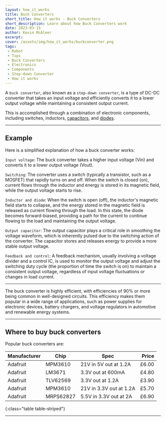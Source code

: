 ```yaml
---
layout: how_it_works
title: Buck Converters
short_title: How it works - Buck Converters
short_description: Learn about how Buck Converters work
date: 2023-03-15
author: Kevin McAleer
excerpt: 
cover: /assets/img/how_it_works/buckconverter.png
tags:
 - Robot
 - Tips
 - Buck Converters
 - Electronics
 - Components
 - Step-down Converter
 - How it works
---
```


A `buck converter`, also known as a `step-down converter`, is a type of DC-DC converter that takes an input voltage and efficiently converts it to a lower output voltage while maintaining a consistent output current.

This is accomplished through a combination of electronic components, including switches, inductors, [capacitors](/resources/glossary#capacitor), and [diodes](/resources/glossary#diode).

---

## Example

Here is a simplified explanation of how a buck converter works:

`Input voltage`: The buck converter takes a higher input voltage (Vin) and converts it to a lower output voltage (Vout).

`Switching`: The converter uses a switch (typically a transistor, such as a MOSFET) that rapidly turns on and off. When the switch is closed (on), current flows through the inductor and energy is stored in its magnetic field, while the output voltage starts to rise.

`Inductor and diode`: When the switch is open (off), the inductor's magnetic field starts to collapse, and the energy stored in the magnetic field is released as current flowing through the load. In this state, the diode becomes forward-biased, providing a path for the current to continue flowing to the load and maintaining the output voltage.

`Output capacitor`: The output capacitor plays a critical role in smoothing the voltage waveform, which is inherently pulsed due to the switching action of the converter. The capacitor stores and releases energy to provide a more stable output voltage.

`Feedback and control`: A feedback mechanism, usually involving a voltage divider and a control IC, is used to monitor the output voltage and adjust the switching duty cycle (the proportion of time the switch is on) to maintain a consistent output voltage, regardless of input voltage fluctuations or changes in load current.

---

The buck converter is highly efficient, with efficiencies of 90% or more being common in well-designed circuits. This efficiency makes them popular in a wide range of applications, such as power supplies for electronic devices, battery chargers, and voltage regulators in automotive and renewable energy systems.

---

## Where to buy buck converters

Popular buck converters are:

Manufacturer | Chip      | Spec                    | Price
-------------|-----------|-------------------------|-----:
Adafruit     | MPM3610   | 21V in 5V out at 1.2A   | £6.00
Adafruit     | LM3671    | 3.3V out at 600mA       | £4.80
Adafruit     | TLV62569  | 3.3V out at 1.2A        | £3.90
Adafruit     | MPM3610   | 21V in 3.3V out at 1.2A | £5.70
Adafruit     | MRPS62827 | 5.5V in 3.3V out at 2A  | £6.90
{:class="table table-striped"}

---
